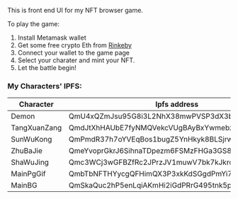 This is front end UI for my NFT browser game.

To play the game:
1. Install Metamask wallet
2. Get some free crypto Eth from [Rinkeby](https://faucet.rinkeby.io/)
3. Connect your wallet to the game page
4. Select your charater and mint your NFT.
5. Let the battle begin!

### My Characters' IPFS:
Character | Ipfs address 
--------- | -------------
Demon | QmU4xQZmJsu95G8i3L2NhX38mwPVSP3dX3bFomD1SbSVQ1
TangXuanZang | QmdJtXhHAUbE7fyNMQVekcVUgBAyBxYwmebzxm6hse5oew
SunWuKong | QmPmdR37h7oYVEqBos1bugZ5YnHkyk8BLSjrwXDMxvcwXy
ZhuBaJie | QmeYvoprGkrJ6SihnaTDpezm6FSMzFHGa3GS8jdHYN38tp
ShaWuJing | Qmc3WCj3wGFBZfRc2JPrzJV1muwV7bk7kJkrcBNkpSHE3a
MainPgGif | QmbTbNFTHYycgQFHimQX3P3xkKdSGgdPmYi7tD9JFVVoVX
MainBG | QmSkaQuc2hP5enLqiAKmHi2iGdPRrG495tnk5ptasvagLt

